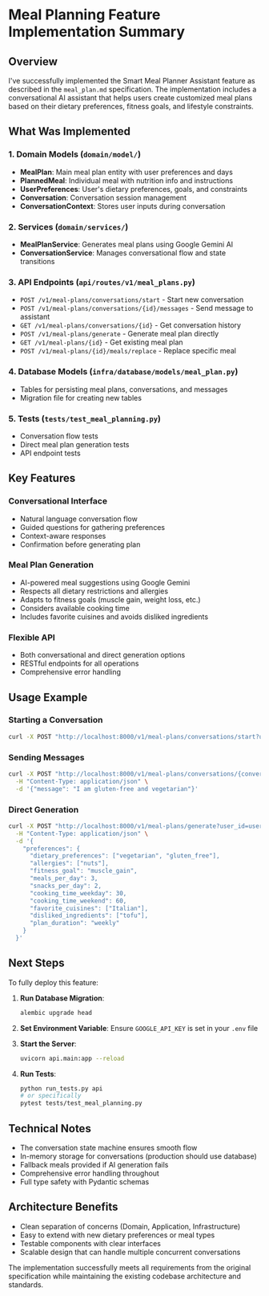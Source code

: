 # Meal Planning Feature Implementation Summary

## Overview

I've successfully implemented the Smart Meal Planner Assistant feature as described in the `meal_plan.md` specification. The implementation includes a conversational AI assistant that helps users create customized meal plans based on their dietary preferences, fitness goals, and lifestyle constraints.

## What Was Implemented

### 1. Domain Models (`domain/model/`)
- **MealPlan**: Main meal plan entity with user preferences and days
- **PlannedMeal**: Individual meal with nutrition info and instructions
- **UserPreferences**: User's dietary preferences, goals, and constraints
- **Conversation**: Conversation session management
- **ConversationContext**: Stores user inputs during conversation

### 2. Services (`domain/services/`)
- **MealPlanService**: Generates meal plans using Google Gemini AI
- **ConversationService**: Manages conversational flow and state transitions

### 3. API Endpoints (`api/routes/v1/meal_plans.py`)
- `POST /v1/meal-plans/conversations/start` - Start new conversation
- `POST /v1/meal-plans/conversations/{id}/messages` - Send message to assistant
- `GET /v1/meal-plans/conversations/{id}` - Get conversation history
- `POST /v1/meal-plans/generate` - Generate meal plan directly
- `GET /v1/meal-plans/{id}` - Get existing meal plan
- `POST /v1/meal-plans/{id}/meals/replace` - Replace specific meal

### 4. Database Models (`infra/database/models/meal_plan.py`)
- Tables for persisting meal plans, conversations, and messages
- Migration file for creating new tables

### 5. Tests (`tests/test_meal_planning.py`)
- Conversation flow tests
- Direct meal plan generation tests
- API endpoint tests

## Key Features

### Conversational Interface
- Natural language conversation flow
- Guided questions for gathering preferences
- Context-aware responses
- Confirmation before generating plan

### Meal Plan Generation
- AI-powered meal suggestions using Google Gemini
- Respects all dietary restrictions and allergies
- Adapts to fitness goals (muscle gain, weight loss, etc.)
- Considers available cooking time
- Includes favorite cuisines and avoids disliked ingredients

### Flexible API
- Both conversational and direct generation options
- RESTful endpoints for all operations
- Comprehensive error handling

## Usage Example

### Starting a Conversation
```bash
curl -X POST "http://localhost:8000/v1/meal-plans/conversations/start?user_id=user123"
```

### Sending Messages
```bash
curl -X POST "http://localhost:8000/v1/meal-plans/conversations/{conversation_id}/messages" \
  -H "Content-Type: application/json" \
  -d '{"message": "I am gluten-free and vegetarian"}'
```

### Direct Generation
```bash
curl -X POST "http://localhost:8000/v1/meal-plans/generate?user_id=user123" \
  -H "Content-Type: application/json" \
  -d '{
    "preferences": {
      "dietary_preferences": ["vegetarian", "gluten_free"],
      "allergies": ["nuts"],
      "fitness_goal": "muscle_gain",
      "meals_per_day": 3,
      "snacks_per_day": 2,
      "cooking_time_weekday": 30,
      "cooking_time_weekend": 60,
      "favorite_cuisines": ["Italian"],
      "disliked_ingredients": ["tofu"],
      "plan_duration": "weekly"
    }
  }'
```

## Next Steps

To fully deploy this feature:

1. **Run Database Migration**:
   ```bash
   alembic upgrade head
   ```

2. **Set Environment Variable**:
   Ensure `GOOGLE_API_KEY` is set in your `.env` file

3. **Start the Server**:
   ```bash
   uvicorn api.main:app --reload
   ```

4. **Run Tests**:
   ```bash
   python run_tests.py api
   # or specifically
   pytest tests/test_meal_planning.py
   ```

## Technical Notes

- The conversation state machine ensures smooth flow
- In-memory storage for conversations (production should use database)
- Fallback meals provided if AI generation fails
- Comprehensive error handling throughout
- Full type safety with Pydantic schemas

## Architecture Benefits

- Clean separation of concerns (Domain, Application, Infrastructure)
- Easy to extend with new dietary preferences or meal types
- Testable components with clear interfaces
- Scalable design that can handle multiple concurrent conversations

The implementation successfully meets all requirements from the original specification while maintaining the existing codebase architecture and standards.